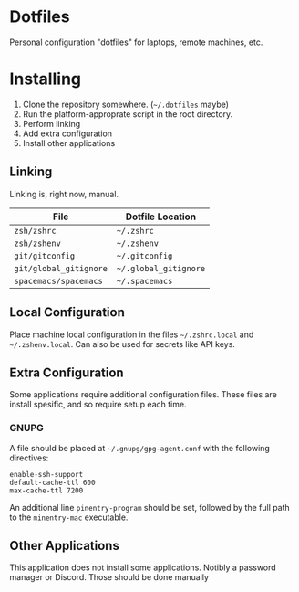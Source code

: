 # Dotfiles

Personal configuration "dotfiles" for laptops, remote machines, etc.

# Installing

1. Clone the repository somewhere. (`~/.dotfiles` maybe)
2. Run the platform-approprate script in the root directory.
3. Perform linking
4. Add extra configuration
5. Install other applications

## Linking

Linking is, right now, manual.

| File                   | Dotfile Location      |
|------------------------|-----------------------|
| `zsh/zshrc`            | `~/.zshrc`            |
| `zsh/zshenv`           | `~/.zshenv`           |
| `git/gitconfig`        | `~/.gitconfig`        |
| `git/global_gitignore` | `~/.global_gitignore` |
| `spacemacs/spacemacs`  | `~/.spacemacs`        |

## Local Configuration

Place machine local configuration in the files `~/.zshrc.local` and `~/.zshenv.local`. Can also be used for secrets like API keys.

## Extra Configuration

Some applications require additional configuration files. These files are install spesific, and so require setup each time.

### GNUPG

A file should be placed at `~/.gnupg/gpg-agent.conf` with the following directives:

```
enable-ssh-support
default-cache-ttl 600
max-cache-ttl 7200
```

An additional line `pinentry-program` should be set, followed by the full path to the `minentry-mac` executable.

## Other Applications

This application does not install some applications. Notibly a password manager or Discord. Those should be done manually
